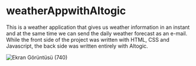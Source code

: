 # weatherAppwithAltogic
This is a weather application that gives us weather information in an instant and at the same time we can send the daily weather forecast as an e-mail. While the front side of the project was written with HTML, CSS and Javascript, the back side was written entirely with Altogic.

![Ekran Görüntüsü (740)](https://user-images.githubusercontent.com/52575122/161345375-3f92ee9e-7d13-489d-8843-998f2ac2655a.png)
